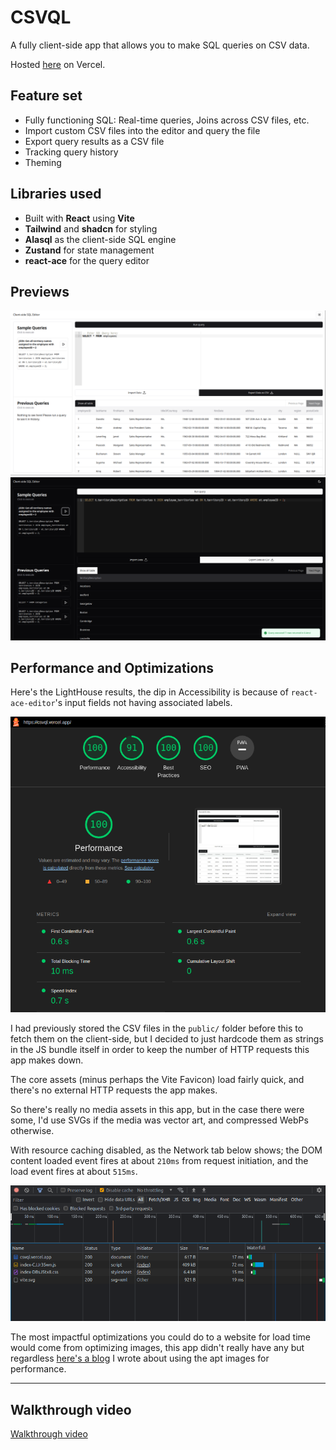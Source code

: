 # CSVQL

A fully client-side app that allows you to make SQL queries on CSV data.

Hosted [here](https://csvql.vercel.app) on Vercel.

## Feature set

- Fully functioning SQL: Real-time queries, Joins across CSV files, etc.
- Import custom CSV files into the editor and query the file
- Export query results as a CSV file
- Tracking query history
- Theming

## Libraries used

- Built with **React** using **Vite**
- **Tailwind** and  **shadcn** for styling
- **Alasql** as the client-side SQL engine
- **Zustand** for state management
- **react-ace** for the query editor

## Previews

![preview-light.png](assets%2Fpreview-light.png)
![preview-dark.png](assets%2Fpreview-dark.png)

## Performance and Optimizations

Here's the LightHouse results, the dip in Accessibility is because of `react-ace-editor`'s input fields not having associated labels.

![perf.png](assets%2Fperf.png)

I had previously stored the CSV files in the `public/` folder before this to fetch them on the client-side, but I decided to just hardcode them as strings in the JS bundle itself in order to keep the number of HTTP requests this app makes down.

The core assets (minus perhaps the Vite Favicon) load fairly quick, and there's no external HTTP requests the app makes.

So there's really no media assets in this app, but in the case there were some, I'd use SVGs if the media was vector art, and compressed WebPs otherwise.

With resource caching disabled, as the Network tab below shows; the DOM content loaded event fires at about `210ms` from request initiation, and the load event fires at about `515ms`.

![waterfall.png](assets%2Fwaterfall.png)

The most impactful optimizations you could do to a website for load time would come from optimizing images, this app didn't really have any but regardless [here's a blog](https://www.10xtech.io/blogs/web-perf) I wrote about using the apt images for performance.

<hr/>

## Walkthrough video

[Walkthrough video](https://github.com/Yug34/csvql/raw/master/assets/screen-capture%20(5).webm)


